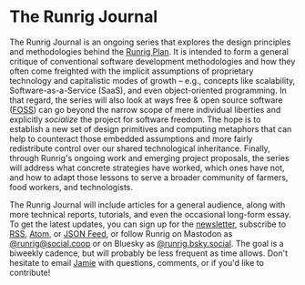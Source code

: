<script setup>
import { data } from './../.vitepress/theme/journal.data.js';
import RRPostIndex from './../.vitepress/theme/RRPostIndex.vue';
</script>

# The Runrig Journal
The Runrig Journal is an ongoing series that explores the design principles and
methodologies behind the [Runrig Plan]. It is intended to form a general
critique of conventional software development methodologies and how they often
come freighted with the implicit assumptions of proprietary technology and
capitalistic modes of growth – e.g., concepts like scalability,
Software-as-a-Service (SaaS), and even object-oriented programming. In that
regard, the series will also look at ways free & open source software ([FOSS])
can go beyond the narrow scope of mere individual liberties and explicitly
_socialize_ the project for software freedom. The hope is to establish a new set
of design primitives and computing metaphors that can help to counteract those
embedded assumptions and more fairly redistribute control over our shared
technological inheritance. Finally, through Runrig's ongoing work and emerging
project proposals, the series will address what concrete strategies have worked,
which ones have not, and how to adapt those lessons to serve a broader community
of farmers, food workers, and technologists.

The Runrig Journal will include articles for a general audience, along with more
technical reports, tutorials, and even the occasional long-form essay. To get
the latest updates, you can sign up for the [newsletter], subscribe to [RSS],
[Atom], or [JSON Feed], or follow Runrig on Mastodon as [@runrig@social.coop] or
on Bluesky as [@runrig.bsky.social]. The goal is a biweekly cadence, but will
probably be less frequent as time allows. Don't hesitate to email [Jamie] with
questions, comments, or if you'd like to contribute!

[Runrig Plan]: /posts/the-runrig-plan-for-socio-ecological-design.html
[FOSS]: https://www.gnu.org/philosophy/floss-and-foss.html
[newsletter]: https://buttondown.com/runrig/
[RSS]: /feed/rss.xml
[Atom]: /feed/atom.xml
[JSON Feed]: /feed/feed.json
[@runrig@social.coop]: https://social.coop/@runrig
[@runrig.bsky.social]: https://bsky.app/profile/runrig.bsky.social
[Jamie]: mailto:jamie@runrig.org

<RRPostIndex :data="data" />
